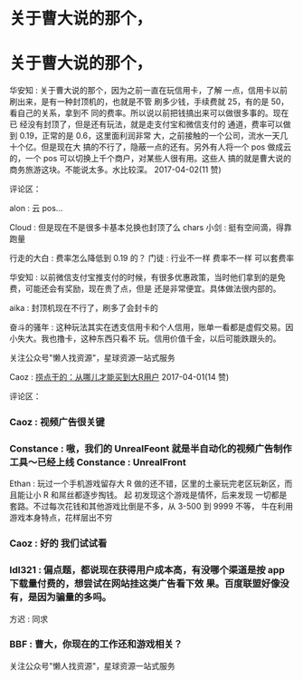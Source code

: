 # 关于曹大说的那个，

# 关于曹大说的那个，

华安知 : 关于曹大说的那个，因为之前一直在玩信用卡，了解 一点，信用卡以前刷出来，是有一种封顶机的，也就是不管 刷多少钱，手续费就 25，有的是 50，看自己的关系，拿到不 同的费率。所以说以前把钱搞出来可以做很多事的。现在已 经没有封顶了，但是还有玩法，就是走支付宝和微信支付的 通道，费率可以做到 0.19，正常的是 0.6，这里面利润非常 大，之前接触的一个公司，流水一天几十个亿。但是现在大 搞的不行了，隐蔽一点的还有。另外有人将一个 pos 做成云 的，一个 pos 可以切换上千个商户，对某些人很有用。这些人 搞的就是曹大说的商务旅游这块。不能说太多。水比较深。 2017-04-02(11 赞)

评论区：

alon : 云 pos...

Cloud : 但是现在不是很多卡基本兑换也封顶了么 chars 小剑 : 挺有空间滴，得靠跑量

行走的大白 : 费率怎么降低到 0.19 的？ 门徒 : 行业不一样 费率不一样 可以套费率

华安知 : 以前微信支付宝推支付的时候，有很多优惠政策，当时他们拿到的是免费，可能还会有奖励，现在贵了点，但是 还是非常便宜。具体做法很内部的。

aika : 封顶机现在不行了，刷多了会封卡的

奋斗的骚年 : 这种玩法其实在透支信用卡和个人信用，账单一看都是虚假交易。因小失大。我也撸卡，这种东西只看不 玩。信用价值千金，以后可能跌跟头的。

关注公众号"懒人找资源"，星球资源一站式服务

Caoz : [捞点干的：从哪儿才能买到大](https://mp.weixin.qq.com/s/fXoYtd1IEhZRulKtZLabjg)[R](https://mp.weixin.qq.com/s/fXoYtd1IEhZRulKtZLabjg)[用户](https://mp.weixin.qq.com/s/fXoYtd1IEhZRulKtZLabjg) 2017-04-01(14 赞)

评论区：

### Caoz : 视频广告很关键

### Constance : 嗷，我们的 UnrealFeont 就是半自动化的视频广告制作工具～已经上线 Constance : UnrealFront

Ethan : 玩过一个手机游戏留存大 R 做的还不错，区里的土豪玩完老区玩新区，而且能让小 R 和屌丝都逐步掏钱。 起 初发现这个游戏是情怀，后来发现 一切都是套路。不过每次花钱和其他游戏比倒是不多，从 3-500 到 9999 不等， 牛在利用游戏本身特点，花样层出不穷

### Caoz : 好的 我们试试看

### ldl321 : 偏点题，都说现在获得用户成本高，有没哪个渠道是按 app 下载量付费的，想尝试在网站挂这类广告看下效 果。百度联盟好像没有，是因为骗量的多吗。

方迟 : 同求

### BBF : 曹大，你现在的工作还和游戏相关？

关注公众号"懒人找资源"，星球资源一站式服务